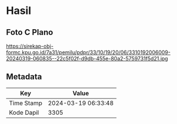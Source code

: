 # Hasil

## Foto C Plano

https://sirekap-obj-formc.kpu.go.id/7a31/pemilu/pdpr/33/10/19/20/06/3310192006009-20240319-060835--22c5f02f-d9db-455e-80a2-5759731f5d21.jpg


## Metadata

| Key        | Value               |
| ---------- | ------------------- |
| Time Stamp | 2024-03-19 06:33:48 |
| Kode Dapil | 3305                |



